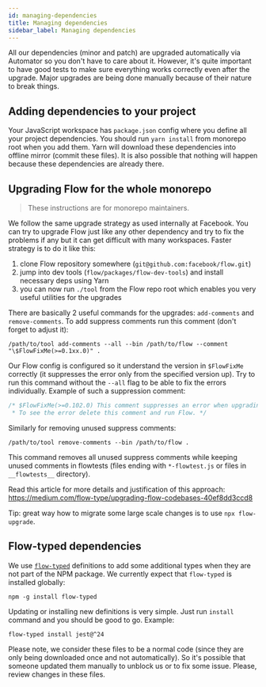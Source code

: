 ```yaml
---
id: managing-dependencies
title: Managing dependencies
sidebar_label: Managing dependencies
---
```


All our dependencies (minor and patch) are upgraded automatically via Automator so you don't have to care about it. However, it's quite important to have good tests to make sure everything works correctly even after the upgrade. Major upgrades are being done manually because of their nature to break things.

## Adding dependencies to your project

Your JavaScript workspace has `package.json` config where you define all your project dependencies. You should run `yarn install` from monorepo root when you add them. Yarn will download these dependencies into offline mirror (commit these files). It is also possible that nothing will happen because these dependencies are already there.

## Upgrading Flow for the whole monorepo

> These instructions are for monorepo maintainers.

We follow the same upgrade strategy as used internally at Facebook. You can try to upgrade Flow just like any other dependency and try to fix the problems if any but it can get difficult with many workspaces. Faster strategy is to do it like this:

1. clone Flow repository somewhere (`git@github.com:facebook/flow.git`)
2. jump into dev tools (`flow/packages/flow-dev-tools`) and install necessary deps using Yarn
3. you can now run `./tool` from the Flow repo root which enables you very useful utilities for the upgrades

There are basically 2 useful commands for the upgrades: `add-comments` and `remove-comments`. To add suppress comments run this comment (don't forget to adjust it):

```text
/path/to/tool add-comments --all --bin /path/to/flow --comment "\$FlowFixMe(>=0.1xx.0)" .
```

Our Flow config is configured so it understand the version in `$FlowFixMe` correctly (it suppresses the error only from the specified version up). Try to run this command without the `--all` flag to be able to fix the errors individually. Example of such a suppression comment:

```js
/* $FlowFixMe(>=0.102.0) This comment suppresses an error when upgrading Flow.
 * To see the error delete this comment and run Flow. */
```

Similarly for removing unused suppress comments:

```text
/path/to/tool remove-comments --bin /path/to/flow .
```

This command removes all unused suppress comments while keeping unused comments in flowtests (files ending with `*-flowtest.js` or files in `__flowtests__` directory).

Read this article for more details and justification of this approach: https://medium.com/flow-type/upgrading-flow-codebases-40ef8dd3ccd8

Tip: great way how to migrate some large scale changes is to use `npx flow-upgrade`.

## Flow-typed dependencies

We use [`flow-typed`](https://github.com/flow-typed/flow-typed) definitions to add some additional types when they are not part of the NPM package. We currently expect that `flow-typed` is installed globally:

```text
npm -g install flow-typed
```

Updating or installing new definitions is very simple. Just run `install` command and you should be good to go. Example:

```text
flow-typed install jest@^24
```

Please note, we consider these files to be a normal code (since they are only being downloaded once and not automatically). So it's possible that someone updated them manually to unblock us or to fix some issue. Please, review changes in these files.
